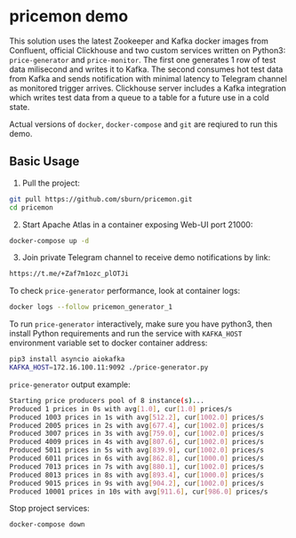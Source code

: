 pricemon demo
=============

This solution uses the latest Zookeeper and Kafka docker images from Confluent, official Clickhouse and
two custom services written on Python3: `price-generator` and `price-monitor`. The first one generates
1 row of test data milisecond and writes it to Kafka. The second consumes hot test data from Kafka
and sends notification with minimal latency to Telegram channel as monitored trigger arrives. Clickhouse
server includes a Kafka integration which writes test data from a queue to a table for a future use in a
cold state.

Actual versions of `docker`, `docker-compose` and `git` are reqiured to run this demo.

Basic Usage
-----------

1. Pull the project:

```bash
git pull https://github.com/sburn/pricemon.git
cd pricemon
```

2. Start Apache Atlas in a container exposing Web-UI port 21000:

```bash
docker-compose up -d
```

3. Join private Telegram channel to receive demo notifications by link:

```bash
https://t.me/+Zaf7m1ozc_plOTJi
```

To check `price-generator` performance, look at container logs:

```bash
docker logs --follow pricemon_generator_1
```

To run `price-generator` interactively, make sure you have python3, then install Python requirements
and run the service with `KAFKA_HOST` environment variable set to docker container address:

```bash
pip3 install asyncio aiokafka
KAFKA_HOST=172.16.100.11:9092 ./price-generator.py
```

`price-generator` output example:

```bash
Starting price producers pool of 8 instance(s)...
Produced 1 prices in 0s with avg[1.0], cur[1.0] prices/s
Produced 1003 prices in 1s with avg[512.2], cur[1002.0] prices/s
Produced 2005 prices in 2s with avg[677.4], cur[1002.0] prices/s
Produced 3007 prices in 3s with avg[759.0], cur[1002.0] prices/s
Produced 4009 prices in 4s with avg[807.6], cur[1002.0] prices/s
Produced 5011 prices in 5s with avg[839.9], cur[1002.0] prices/s
Produced 6011 prices in 6s with avg[862.8], cur[1000.0] prices/s
Produced 7013 prices in 7s with avg[880.1], cur[1002.0] prices/s
Produced 8013 prices in 8s with avg[893.4], cur[1000.0] prices/s
Produced 9015 prices in 9s with avg[904.2], cur[1002.0] prices/s
Produced 10001 prices in 10s with avg[911.6], cur[986.0] prices/s
```

Stop project services:

```bash
docker-compose down
```
